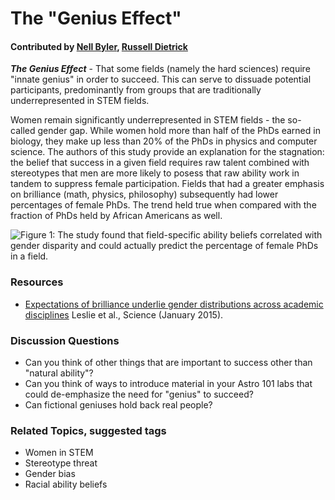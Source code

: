 # The "Genius Effect"
#### Contributed by [Nell Byler](http://staff.washington.edu/ebyler), [Russell Dietrick](https://depts.washington.edu/astrobio/drupal/profiles/russell-deitrick)

***The Genius Effect*** - That some fields (namely the hard sciences) require "innate genius" in order to succeed. This can serve to dissuade potential participants, predominantly from groups that are traditionally underrepresented in STEM fields.

Women remain significantly underrepresented in STEM fields - the so-called gender gap. While women hold more than half of the PhDs earned in biology, they make up less than 20% of the PhDs in physics and computer science. The authors of this study provide an explanation for the stagnation: the belief that success in a given field requires raw talent combined with stereotypes that men are more likely to posess that raw ability work in tandem to suppress female participation. Fields that had a greater emphasis on brilliance (math, physics, philosophy) subsequently had lower percentages of female PhDs. The trend held true when compared with the fraction of PhDs held by African Americans as well.

![Figure 1:](http://manyhorizons.com/wp-content/uploads/2015/02/Screen-Shot-2015-02-08-at-10.53.57-PM.png) The study found that field-specific ability beliefs correlated with gender disparity and could actually predict the percentage of female PhDs in a field.

### Resources 

* [Expectations of brilliance underlie gender distributions across academic disciplines](http://www.sciencemag.org/content/347/6219/262.full) Leslie et al., Science (January 2015).

### Discussion Questions

* Can you think of other things that are important to success other than "natural ability"?
* Can you think of ways to introduce material in your Astro 101 labs that could de-emphasize the need for "genius" to succeed?
* Can fictional geniuses hold back real people?

### Related Topics, suggested tags

* Women in STEM
* Stereotype threat
* Gender bias
* Racial ability beliefs
